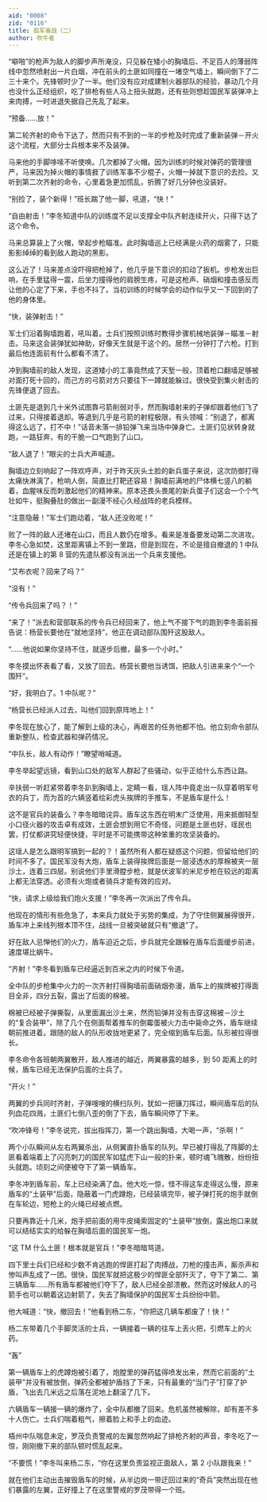 ```yaml
---
aid: "0008"
zid: "0116"
title: 孤军奋战（二）
author: 吹牛者
---
```


“噼啪”的枪声为敌人的脚步声所淹没，只见躲在矮小的胸墙后、不足百人的薄弱阵线中忽然喷射出一片白烟，冲在前头的土匪如同撞在一堵空气墙上，瞬间倒下了二三十来个。先锋顿时少了一半。他们没有应对成建制火器部队的经验，暴动几个月也没什么正经组织，吃了排枪有些人马上扭头就跑，还有些则想趁国民军装弹冲上来肉搏，一时进退失据自己先乱了起来。

“预备……放！”

第二轮齐射的命令下达了，然而只有不到的一半的步枪及时完成了重新装弹－开火这个流程，大部分士兵根本来不及装弹。

马来他的手脚哆嗦不听使唤。几次都掉了火帽。因为训练的时候对弹药的管理很严，马来因为掉火帽的事情捱了训练军事不少棍子，火帽一掉就下意识的去捡。又听到第二次齐射的命令，心里着急更加慌乱，折腾了好几分钟也没装好。

“别捡了，装个新得！”班长踹了他一脚，吼道，“快！”

“自由射击！”李冬知道中队的训练度不足以支撑全中队齐射连续开火，只得下达了这个命令。

马来总算装上了火帽，举起步枪瞄准。此时胸墙巡上已经满是火药的烟雾了，只能影影绰绰的看到敌人跑动的黑影。

这么近了！马来差点没吓得把枪掉了，他几乎是下意识的扣动了扳机。步枪发出巨响，在手里猛得一震，后坐力撞得他的肩膀生疼，可是这枪声、硝烟和撞击感反而让他的心定了下来，手也不抖了。当初训练的时候学会的动作似乎又一下回到的了他的身体里。

“快，装弹射击！”

军士们沿着胸墙跑着，吼叫着。士兵们按照训练时教得步骤机械地装弹－瞄准－射击。马来这会装弹犹如神助，好像天生就是干这个的。居然一分钟打了六枪。打到最后他连面前有什么都看不清了。

冲到胸墙前的敌人发现，这道矮小的工事竟然成了天堑一般，顶着枪口翻墙足够被对面打死十回的，而己方的弓箭对方只要往下一蹲就能躲过。很快受到集火射击的先锋便退了回去。

土匪先是退到几十米外试图靠弓箭削弱对手，然而胸墙射来的子弹却跟着他们飞了过来，只得接着退却。等退到几乎是弓箭的射程极限，有头领喊：“别退了，都离得这么远了，打不中！”话音未落一排铅弹飞来当场中弹身亡。土匪们见状转身就跑，一路狂奔，有的干脆一口气跑到了山口。

“敌人退了！”眼尖的士兵大声喊道。

胸墙边立刻响起了一阵欢呼声，对于昨天灰头土脸的新兵蛋子来说，这次防御打得太痛快淋漓了，枪响人倒，简直比打靶还容易！胸墙前满地的尸体横七竖八的躺着，血腥味反而刺激起他们的精神来。原本还畏头畏尾的新兵蛋子们这会一个个气壮如牛，挺胸叠肚的做出一副漫不经心久经战阵的老兵模样。

“注意隐蔽！”军士们跑动着，“敌人还没败呢！”

败了一阵的敌人还堵在山口，而且人数仍在增多。看来是准备要发动第二次进攻。李冬心急如焚，这里距离镇上不到一里路，但是到现在，不论是擅自撤退的 1 中队还是在镇上的第 8 营的先遣队都没有派出一个兵来支援他。

“艾布衣呢？回来了吗？”

“没有！”

“传令兵回来了吗？！”

“来了！”派去和营部联系的传令兵已经回来了，他上气不接下气的跑到李冬面前报告说：杨营长要他在“就地坚持”，他正在调动部队围歼这股敌人。

“……他说如果你坚持不住，就逐步后撤，最多一个小时。”

李冬摸出怀表看了看，又放了回去。杨营长要他当诱饵，把敌人引进来来个“一个围歼”。

“好，我明白了。1 中队呢？”

“杨营长已经派人过去，叫他们回到原阵地上！”

李冬现在放心了，能了解到上级的决心，再艰苦的任务他都不怕。他立刻命令部队重新整队，检查武器和弹药情况。

“中队长，敌人有动作！”瞭望哨喊道。

李冬举起望远镜，看到山口处的敌军人群起了些骚动，似乎正给什么东西让路。

辛扶弱一听赶紧带着李冬趴到胸墙上，定睛一看，瑶人阵中竟走出一队穿着明军号衣的兵丁，而为首的六辆竖着绘彩虎头挨牌的手推车，不是盾车是什么！

这不是官兵的装备么？李冬暗暗诧异。盾车这东西在明末广泛使用，用来抵御轻型小口径火器的攻击卓有成效，土匪会想到用它不奇怪，问题是土匪也好，瑶民也罢，打仗都讲究轻便快捷，平时是不可能携带这种笨重的攻坚装备的。

这瑶人是怎么跟明军搞到一起的？！虽然所有人都在疑惑这个问题，但留给他们的时间不多了。国民军没有大炮，盾车上装得挨牌后面是一层浸透水的厚棉被夹一层沙土，连着三四层。别说他们手里滑膛步枪，就是伏波军的米尼步枪在较远的距离上都无法穿透。必须有火炮或者骑兵才能有效的应对。

“快，请求上级给我们炮火支援！”李冬再一次派出了传令兵。

他现在的情形有些危急了，本来兵力就处于劣势的集成，为了守住侧翼展得很开，盾车冲上来线列根本顶不住，战线一旦被突破就只有“撤退”了。

好在敌人忌惮他们的火力，盾车迫近之后，步兵就完全跟躲在盾车后面缓步前进，速度堪比蜗牛。

“齐射！”李冬看到盾车已经逼近到百米之内的时候下令道。

全中队的步枪集中火力的一次齐射打得胸墙前面硝烟弥漫，盾车上的挨牌被打得面目全非，四分五裂，露出了后面的棉被。

棉被已经被子弹撕裂，从里面漏出沙土来，然而铅弹并没有击穿这棉被－沙土的“复合装甲”，除了几个在侧面帮着推车的倒霉蛋被火力击中毙命之外，盾车继续朝前推进着。跟随的敌人的队形收拢地更紧了，完全缩到盾车后面。队形被拉得很长。

李冬命令各班朝两翼散开，敌人推进的越近，两翼暴露的越多，到 50 距离上的时候，盾车已经无法保护后面的士兵了。

“开火！”

两翼的步兵同时齐射，子弹嗖嗖的横扫队列，犹如一把镰刀挥过，瞬间盾车后的队列血花四溅，土匪们七倒八歪的倒了下去，盾车瞬间停了下来。

“吹冲锋号！”李冬说完，拔出指挥刀，第一个跳出胸墙，大喝一声，“杀啊！”

两个小队瞬间从左右两翼杀出，从侧翼直扑盾车的队列。早已被打得乱了阵脚的土匪看着端着上了闪亮刺刀的国民军如猛虎下山一般的扑来，顿时魂飞魄散，纷纷扭头就跑。顷刻之间便被夺下了第一辆盾车。

李冬冲到盾车前，车上已经染满了血。他大吃一惊，怪不得这车走得这么慢，原来盾车的“土装甲”后面，隐蔽着一门虎蹲炮，已经装填完毕，被子弹打死的炮手就倒在车轮边，短枪上的火绳已经被点燃。

只要再靠近十几米，炮手把前面的用牛皮绳索固定的“土装甲”放倒，露出炮口来就可以结结实实的给躲在胸墙后面的国民军一炮。

“这 TM 什么土匪！根本就是官兵！”李冬暗暗骂道。

四下里士兵们已经和少数不肯逃跑的悍匪打起了肉搏战，刀枪的撞击声，厮杀声和惨叫声乱成了一团。很快，国民军就把这极少的悍匪全部歼灭了，夺下了第二、第三辆盾车……所有盾车都被他们夺下了，敌人已经全部溃散。然而这时候敌人的弓箭手也可以朝着这边射箭了，失去了胸墙保护的国民军士兵纷纷中箭。

他大喊道：“快，撤回去！”他看到杨二东，“你把这几辆车都废了！快！”

杨二东带着几个手脚灵活的士兵，一辆接着一辆的往车上丢火把，引燃车上的火药。

“轰”

第一辆盾车上的虎蹲炮被引着了，炮膛里的弹药猛得喷发出来，然而它前面的“土装甲”并没有被放倒，弹药全都被护盾挡了下来，只有最重的“当门子”打穿了护盾，飞出去几米远之后落在泥地上翻滚了几下。

六辆盾车一辆接一辆的爆炸了，全中队都撤了回来。危机虽然被解除，却有差不多十人伤亡。士兵们喘着粗气，擦着脸上和手上的血迹。

梧州中队喘息未定，罗茂负责警戒的左翼忽然响起了排枪齐射的声音，李冬吃了一惊，刚刚撤下来的部队顿时慌乱起来。

“不要慌！”李冬叫来杨二东，“你在这里负责监视正面敌人，第 2 小队跟我来！”

就在他们主动出击摧毁盾车的时候，从半边岗一带迂回过来的“奇兵”突然出现在他们暴露的左翼，正好撞上了在这里警戒的罗茂带得一个班。
